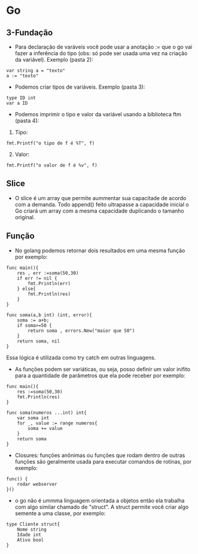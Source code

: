 # Go
##  3-Fundação
- Para declaração de varáveis você pode usar a anotação := que o go vai fazer a inferência do tipo (obs: só pode ser usada uma vez na criação da variável). Exemplo (pasta 2):
```
var string a = "texto"
a := "texto"
```

- Podemos criar tipos de variáveis. Exemplo (pasta 3):
```
type ID int
var a ID
``` 

- Podemos imprimir o tipo e valor da variável usando a biblioteca ftm (pasta 4):
1. Tipo:
``` 
fmt.Printf("o tipo de f é %T", f)
``` 
2. Valor:
``` 
fmt.Printf("o valor de f é %v", f)
``` 

## Slice
- O slice é um array que permite aummentar sua capacitade de acordo com a demanda. Todo append() feito ultrapasse a capacidade inicial o Go criará um array com a mesma capacidade duplicando o tamanho original. 

## Função
- No golang podemos retornar dois resultados em uma mesma função por exemplo:
```
func main(){
	res , err :=soma(50,30)
	if err != nil {
		fmt.Println(err)
	} else{
		fmt.Println(res)
	}	
}
```

```
func soma(a,b int) (int, error){
	soma := a+b;
	if soma>=50 {
		return soma , errors.New("maior que 50")
	}
	return soma, nil
}
```

Essa lógica é utilizada como try catch em outras linguagens.

- As funções podem ser variáticas, ou seja, posso definir um valor inifito para a quantidade de parâmetros que ela pode receber por exemplo:

```
func main(){
	res :=soma(50,30)
	fmt.Println(res)	
}
```
```
func soma(numeros ...int) int{
	var soma int
	for _, value := range numeros{
		soma += value 
	}
	return soma
}
```

- Closures: funções anônimas ou funções que rodam dentro de outras funções são geralmente usada para executar comandos de rotinas, por exemplo:

```
func() {
	rodar webserver
}()
```

- o go não é ummma linguagem orientada a objetos então ela trabalha com algo similar chamado de "struct". A struct permite você criar algo semente a uma classe, por exemplo:

```
type Cliente struct{
	Nome string
	Idade int
	Ativo bool
}
```
